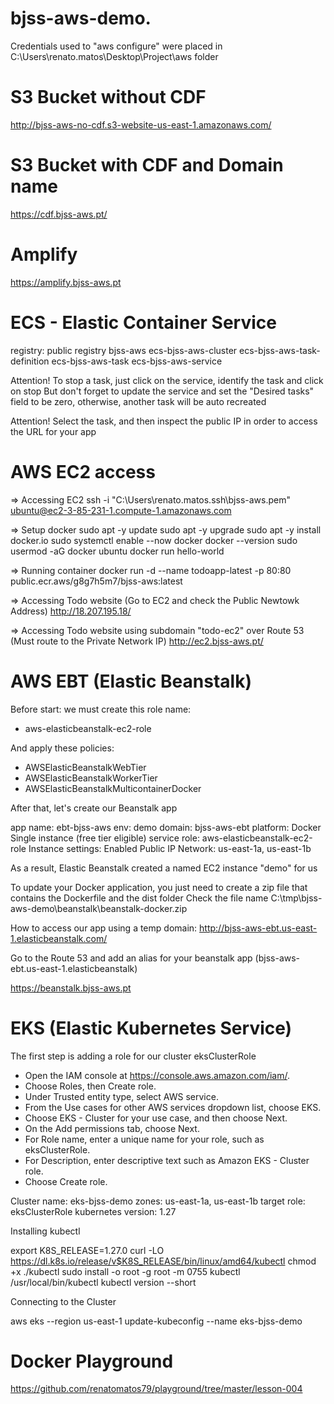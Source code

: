 # bjss-aws-demo.

Credentials used to "aws configure" were placed in C:\Users\renato.matos\Desktop\Project\aws folder

# S3 Bucket without CDF

http://bjss-aws-no-cdf.s3-website-us-east-1.amazonaws.com/

# S3 Bucket with CDF and Domain name

https://cdf.bjss-aws.pt/

# Amplify

https://amplify.bjss-aws.pt

# ECS - Elastic Container Service

registry: public registry bjss-aws
ecs-bjss-aws-cluster
ecs-bjss-aws-task-definition
ecs-bjss-aws-task
ecs-bjss-aws-service

Attention!
To stop a task, just click on the service, identify the task and click on stop
But don't forget to update the service and set the "Desired tasks" field to be zero, otherwise, another task will be auto recreated

Attention!
Select the task, and then inspect the public IP in order to access the URL for your app

# AWS EC2 access

=> Accessing EC2
ssh -i "C:\Users\renato.matos\.ssh\bjss-aws.pem" ubuntu@ec2-3-85-231-1.compute-1.amazonaws.com

=> Setup docker
sudo apt -y update
sudo apt -y upgrade
sudo apt -y install docker.io
sudo systemctl enable --now docker
docker --version
sudo usermod -aG docker ubuntu
docker run hello-world

=> Running container
docker run -d --name todoapp-latest -p 80:80 public.ecr.aws/g8g7h5m7/bjss-aws:latest

=> Accessing Todo website (Go to EC2 and check the Public Newtowk Address)
http://18.207.195.18/

=> Accessing Todo website using subdomain "todo-ec2" over Route 53 (Must route to the Private Network IP)
http://ec2.bjss-aws.pt/

# AWS EBT (Elastic Beanstalk)

Before start:
we must create this role name:

- aws-elasticbeanstalk-ec2-role

And apply these policies:

- AWSElasticBeanstalkWebTier
- AWSElasticBeanstalkWorkerTier
- AWSElasticBeanstalkMulticontainerDocker

After that, let's create our Beanstalk app

app name: ebt-bjss-aws
env: demo
domain: bjss-aws-ebt
platform: Docker
Single instance (free tier eligible)
service role: aws-elasticbeanstalk-ec2-role
Instance settings: Enabled Public IP
Network: us-east-1a, us-east-1b

As a result, Elastic Beanstalk created a named EC2 instance "demo" for us

To update your Docker application, you just need to create a zip file that contains the Dockerfile and the dist folder
Check the file name C:\tmp\bjss-aws-demo\beanstalk\beanstalk-docker.zip

How to access our app using a temp domain:
http://bjss-aws-ebt.us-east-1.elasticbeanstalk.com/

Go to the Route 53 and add an alias for your beanstalk app (bjss-aws-ebt.us-east-1.elasticbeanstalk)

https://beanstalk.bjss-aws.pt

# EKS (Elastic Kubernetes Service)

The first step is adding a role for our cluster eksClusterRole

- Open the IAM console at https://console.aws.amazon.com/iam/.
- Choose Roles, then Create role.
- Under Trusted entity type, select AWS service.
- From the Use cases for other AWS services dropdown list, choose EKS.
- Choose EKS - Cluster for your use case, and then choose Next.
- On the Add permissions tab, choose Next.
- For Role name, enter a unique name for your role, such as eksClusterRole.
- For Description, enter descriptive text such as Amazon EKS - Cluster role.
- Choose Create role.

Cluster name: eks-bjss-demo
zones: us-east-1a, us-east-1b
target role: eksClusterRole
kubernetes version: 1.27

Installing kubectl

export K8S_RELEASE=1.27.0
curl -LO https://dl.k8s.io/release/v$K8S_RELEASE/bin/linux/amd64/kubectl
chmod +x ./kubectl
sudo install -o root -g root -m 0755 kubectl /usr/local/bin/kubectl
kubectl version --short

Connecting to the Cluster

aws eks --region us-east-1 update-kubeconfig --name eks-bjss-demo

# Docker Playground

https://github.com/renatomatos79/playground/tree/master/lesson-004
